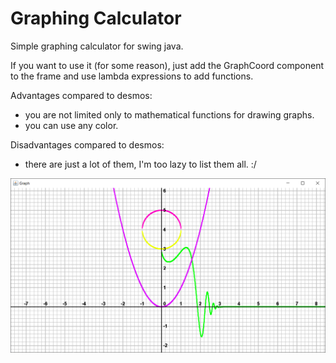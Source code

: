 # Graphing Calculator
Simple graphing calculator for swing java.

If you want to use it (for some reason), just add the GraphCoord component to the frame and use lambda expressions to add functions. 

Advantages compared to desmos:
  - you are not limited only to mathematical functions for drawing graphs.
  - you can use any color.
 
Disadvantages compared to desmos:
  - there are just a lot of them, I'm too lazy to list them all. :/
 
![Screenshot](scr.png)
